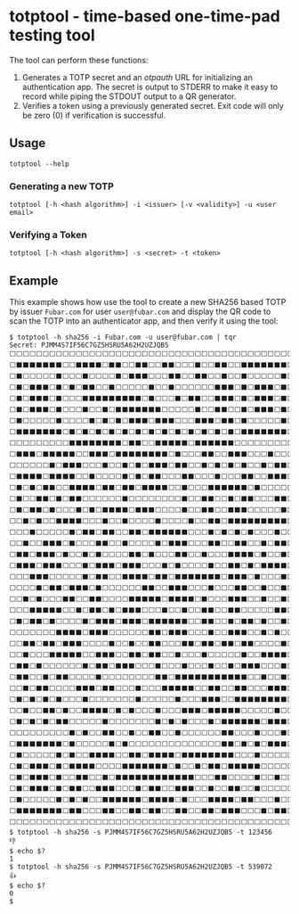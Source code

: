 # totptool - time-based one-time-pad testing tool
The tool can perform these functions:
1. Generates a TOTP secret and an *otpauth* URL for initializing an authentication app.  The secret is output to STDERR to make it easy to record while piping the STDOUT output
to a QR generator. 
2. Verifies a token using a previously generated secret. Exit code will only be zero (0) if verification is successful.

## Usage
`totptool --help`

### Generating a new TOTP
`totptool [-h <hash algorithm>] -i <issuer> [-v <validity>] -u <user email>`
### Verifying a Token
`totptool [-h <hash algorithm>] -s <secret> -t <token>`

## Example
This example shows how use the tool to create a new SHA256 based TOTP by issuer
`Fubar.com` for user `user@fubar.com` and display the QR code to scan
the TOTP into an authenticator app, and then verify it using the tool:
```shell
$ totptool -h sha256 -i Fubar.com -u user@fubar.com | tqr         
Secret: PJMM4S7IF56C7GZ5HSRU5A62H2UZJQB5
⬜️⬜️⬜️⬜️⬜️⬜️⬜️⬜️⬜️⬜️⬜️⬜️⬜️⬜️⬜️⬜️⬜️⬜️⬜️⬜️⬜️⬜️⬜️⬜️⬜️⬜️⬜️⬜️⬜️⬜️⬜️⬜️⬜️⬜️⬜️⬜️⬜️⬜️⬜️⬜️⬜️⬜️⬜️
⬜️⬛️⬛️⬛️⬛️⬛️⬛️⬛️⬜️⬜️⬛️⬛️⬛️⬛️⬜️⬛️⬛️⬜️⬜️⬛️⬛️⬜️⬜️⬛️⬛️⬜️⬜️⬜️⬛️⬜️⬜️⬛️⬛️⬜️⬜️⬛️⬛️⬛️⬛️⬛️⬛️⬛️⬜️
⬜️⬛️⬜️⬜️⬜️⬜️⬜️⬛️⬜️⬜️⬜️⬛️⬜️⬜️⬜️⬜️⬛️⬜️⬛️⬛️⬛️⬜️⬜️⬜️⬛️⬛️⬜️⬜️⬛️⬛️⬜️⬜️⬛️⬜️⬜️⬛️⬜️⬜️⬜️⬜️⬜️⬛️⬜️
⬜️⬛️⬜️⬛️⬛️⬛️⬜️⬛️⬜️⬛️⬜️⬛️⬛️⬜️⬜️⬛️⬜️⬜️⬜️⬜️⬜️⬛️⬜️⬜️⬛️⬜️⬜️⬜️⬜️⬜️⬜️⬛️⬛️⬛️⬜️⬛️⬜️⬛️⬛️⬛️⬜️⬛️⬜️
⬜️⬛️⬜️⬛️⬛️⬛️⬜️⬛️⬜️⬜️⬜️⬛️⬛️⬛️⬛️⬛️⬛️⬛️⬛️⬛️⬜️⬛️⬜️⬜️⬜️⬛️⬜️⬛️⬛️⬜️⬜️⬛️⬛️⬛️⬜️⬛️⬜️⬛️⬛️⬛️⬜️⬛️⬜️
⬜️⬛️⬜️⬛️⬛️⬛️⬜️⬛️⬜️⬜️⬜️⬛️⬜️⬜️⬛️⬜️⬛️⬛️⬛️⬛️⬛️⬛️⬛️⬜️⬜️⬜️⬜️⬜️⬛️⬜️⬜️⬛️⬛️⬜️⬜️⬛️⬜️⬛️⬛️⬛️⬜️⬛️⬜️
⬜️⬛️⬜️⬜️⬜️⬜️⬜️⬛️⬜️⬜️⬜️⬜️⬛️⬜️⬛️⬜️⬛️⬜️⬛️⬛️⬛️⬜️⬛️⬛️⬛️⬜️⬜️⬜️⬛️⬛️⬛️⬜️⬛️⬛️⬜️⬛️⬜️⬜️⬜️⬜️⬜️⬛️⬜️
⬜️⬛️⬛️⬛️⬛️⬛️⬛️⬛️⬜️⬛️⬜️⬛️⬜️⬛️⬜️⬛️⬜️⬛️⬜️⬛️⬜️⬛️⬜️⬛️⬜️⬛️⬜️⬛️⬜️⬛️⬜️⬛️⬜️⬛️⬜️⬛️⬛️⬛️⬛️⬛️⬛️⬛️⬜️
⬜️⬜️⬜️⬜️⬜️⬜️⬜️⬜️⬜️⬛️⬛️⬛️⬛️⬛️⬛️⬛️⬛️⬜️⬛️⬛️⬜️⬜️⬛️⬛️⬛️⬛️⬛️⬜️⬛️⬛️⬛️⬛️⬛️⬛️⬜️⬜️⬜️⬜️⬜️⬜️⬜️⬜️⬜️
⬜️⬛️⬛️⬛️⬜️⬛️⬛️⬛️⬛️⬛️⬜️⬜️⬛️⬛️⬛️⬜️⬛️⬛️⬛️⬛️⬛️⬛️⬛️⬛️⬜️⬛️⬜️⬜️⬜️⬛️⬛️⬜️⬜️⬛️⬛️⬛️⬜️⬜️⬜️⬛️⬜️⬜️⬜️
⬜️⬜️⬜️⬜️⬜️⬜️⬛️⬜️⬛️⬛️⬛️⬜️⬜️⬜️⬛️⬜️⬜️⬛️⬜️⬛️⬜️⬛️⬛️⬛️⬜️⬛️⬛️⬜️⬜️⬛️⬜️⬛️⬜️⬛️⬜️⬛️⬜️⬜️⬛️⬜️⬛️⬛️⬜️
⬜️⬛️⬛️⬛️⬛️⬜️⬛️⬛️⬛️⬛️⬜️⬜️⬛️⬜️⬜️⬜️⬜️⬛️⬜️⬛️⬜️⬛️⬛️⬜️⬜️⬜️⬛️⬛️⬜️⬜️⬜️⬛️⬜️⬜️⬜️⬛️⬛️⬜️⬜️⬛️⬛️⬛️⬜️
⬜️⬛️⬜️⬛️⬜️⬛️⬛️⬜️⬜️⬛️⬛️⬛️⬛️⬜️⬛️⬛️⬜️⬛️⬛️⬜️⬛️⬛️⬛️⬛️⬜️⬜️⬛️⬜️⬜️⬜️⬛️⬛️⬛️⬛️⬛️⬛️⬜️⬛️⬜️⬜️⬜️⬜️⬜️
⬜️⬛️⬜️⬜️⬛️⬛️⬜️⬛️⬜️⬛️⬛️⬜️⬜️⬜️⬜️⬜️⬜️⬛️⬜️⬜️⬜️⬜️⬜️⬜️⬜️⬜️⬛️⬜️⬜️⬛️⬛️⬜️⬜️⬛️⬜️⬛️⬛️⬜️⬜️⬜️⬛️⬛️⬜️
⬜️⬛️⬜️⬛️⬛️⬜️⬛️⬜️⬜️⬜️⬛️⬜️⬛️⬜️⬛️⬛️⬛️⬛️⬜️⬛️⬛️⬛️⬜️⬜️⬜️⬜️⬛️⬜️⬜️⬛️⬛️⬜️⬜️⬛️⬛️⬛️⬜️⬜️⬜️⬜️⬜️⬛️⬜️
⬜️⬜️⬛️⬜️⬛️⬜️⬜️⬛️⬛️⬛️⬛️⬜️⬜️⬜️⬛️⬜️⬜️⬛️⬜️⬜️⬜️⬜️⬛️⬜️⬜️⬜️⬜️⬛️⬜️⬜️⬛️⬛️⬜️⬛️⬛️⬛️⬛️⬛️⬛️⬛️⬛️⬛️⬜️
⬜️⬜️⬜️⬛️⬜️⬜️⬜️⬜️⬜️⬛️⬜️⬛️⬛️⬜️⬛️⬛️⬜️⬜️⬛️⬛️⬜️⬛️⬛️⬛️⬛️⬛️⬛️⬜️⬜️⬜️⬛️⬜️⬛️⬜️⬛️⬜️⬛️⬜️⬜️⬜️⬛️⬜️⬜️
⬜️⬜️⬛️⬜️⬜️⬛️⬛️⬛️⬜️⬛️⬜️⬜️⬜️⬛️⬛️⬜️⬜️⬛️⬜️⬜️⬜️⬜️⬛️⬜️⬛️⬛️⬛️⬜️⬜️⬜️⬛️⬛️⬜️⬜️⬛️⬛️⬜️⬜️⬛️⬜️⬛️⬛️⬜️
⬜️⬛️⬛️⬜️⬛️⬛️⬛️⬜️⬛️⬜️⬜️⬛️⬜️⬛️⬜️⬜️⬜️⬜️⬛️⬛️⬜️⬛️⬜️⬜️⬜️⬛️⬛️⬜️⬜️⬛️⬜️⬜️⬜️⬛️⬛️⬛️⬛️⬜️⬛️⬜️⬜️⬛️⬜️
⬜️⬛️⬛️⬛️⬜️⬛️⬛️⬛️⬜️⬜️⬜️⬛️⬜️⬛️⬛️⬛️⬜️⬛️⬛️⬛️⬜️⬜️⬜️⬛️⬜️⬛️⬜️⬜️⬜️⬜️⬛️⬜️⬜️⬛️⬛️⬜️⬛️⬜️⬛️⬛️⬛️⬛️⬜️
⬜️⬜️⬜️⬛️⬛️⬛️⬜️⬜️⬜️⬜️⬜️⬛️⬜️⬛️⬛️⬜️⬜️⬛️⬛️⬛️⬛️⬜️⬛️⬛️⬜️⬛️⬛️⬛️⬛️⬛️⬛️⬛️⬜️⬛️⬛️⬛️⬜️⬛️⬜️⬜️⬜️⬛️⬜️
⬜️⬜️⬜️⬜️⬛️⬜️⬛️⬛️⬜️⬛️⬛️⬛️⬜️⬛️⬜️⬜️⬜️⬜️⬜️⬜️⬛️⬛️⬜️⬜️⬛️⬛️⬛️⬜️⬜️⬜️⬛️⬜️⬜️⬜️⬛️⬛️⬜️⬜️⬛️⬜️⬜️⬛️⬜️
⬜️⬜️⬛️⬜️⬛️⬜️⬜️⬜️⬛️⬛️⬜️⬜️⬛️⬛️⬜️⬜️⬜️⬜️⬛️⬛️⬛️⬛️⬛️⬜️⬛️⬛️⬛️⬛️⬜️⬛️⬜️⬜️⬜️⬛️⬛️⬛️⬜️⬜️⬛️⬜️⬜️⬛️⬜️
⬜️⬜️⬜️⬛️⬛️⬛️⬛️⬛️⬜️⬜️⬛️⬜️⬛️⬛️⬜️⬛️⬜️⬛️⬛️⬛️⬜️⬜️⬜️⬛️⬜️⬜️⬛️⬜️⬜️⬛️⬛️⬜️⬜️⬛️⬛️⬜️⬜️⬜️⬜️⬜️⬛️⬛️⬜️
⬜️⬛️⬜️⬛️⬛️⬜️⬛️⬜️⬜️⬜️⬜️⬛️⬜️⬛️⬛️⬛️⬜️⬛️⬛️⬛️⬜️⬛️⬛️⬛️⬛️⬛️⬛️⬜️⬜️⬛️⬛️⬜️⬜️⬛️⬜️⬛️⬛️⬜️⬛️⬜️⬜️⬛️⬜️
⬜️⬜️⬜️⬜️⬜️⬜️⬜️⬛️⬛️⬛️⬛️⬜️⬛️⬛️⬛️⬜️⬜️⬜️⬜️⬜️⬜️⬛️⬛️⬜️⬛️⬛️⬛️⬜️⬜️⬜️⬛️⬜️⬜️⬛️⬛️⬛️⬜️⬜️⬛️⬜️⬛️⬜️⬜️
⬜️⬜️⬛️⬛️⬜️⬛️⬛️⬜️⬛️⬛️⬛️⬜️⬜️⬜️⬜️⬛️⬜️⬜️⬛️⬜️⬜️⬛️⬛️⬜️⬜️⬜️⬛️⬛️⬜️⬛️⬛️⬜️⬛️⬛️⬜️⬛️⬛️⬜️⬜️⬜️⬜️⬛️⬜️
⬜️⬜️⬛️⬜️⬜️⬜️⬛️⬛️⬛️⬛️⬛️⬜️⬜️⬛️⬛️⬛️⬜️⬜️⬛️⬛️⬜️⬛️⬛️⬜️⬜️⬛️⬜️⬜️⬜️⬛️⬜️⬜️⬜️⬜️⬜️⬛️⬜️⬜️⬛️⬛️⬛️⬛️⬜️
⬜️⬛️⬛️⬜️⬛️⬜️⬜️⬜️⬜️⬜️⬜️⬛️⬜️⬛️⬛️⬜️⬛️⬛️⬛️⬜️⬜️⬜️⬛️⬜️⬜️⬜️⬛️⬜️⬜️⬜️⬛️⬜️⬜️⬛️⬜️⬛️⬛️⬛️⬜️⬜️⬜️⬛️⬜️
⬜️⬛️⬛️⬜️⬜️⬛️⬜️⬛️⬛️⬜️⬜️⬜️⬜️⬛️⬜️⬜️⬜️⬜️⬜️⬜️⬜️⬜️⬛️⬛️⬜️⬛️⬛️⬛️⬛️⬛️⬛️⬛️⬛️⬛️⬛️⬛️⬜️⬜️⬛️⬜️⬜️⬛️⬜️
⬜️⬜️⬛️⬜️⬛️⬛️⬜️⬜️⬜️⬜️⬛️⬛️⬛️⬜️⬛️⬛️⬜️⬜️⬜️⬛️⬜️⬜️⬜️⬛️⬛️⬛️⬛️⬛️⬜️⬜️⬛️⬛️⬜️⬜️⬛️⬛️⬜️⬜️⬜️⬛️⬛️⬛️⬜️
⬜️⬛️⬜️⬛️⬜️⬛️⬜️⬛️⬜️⬜️⬜️⬛️⬜️⬜️⬜️⬜️⬜️⬜️⬜️⬛️⬜️⬜️⬜️⬜️⬜️⬛️⬜️⬜️⬜️⬛️⬛️⬛️⬜️⬜️⬛️⬛️⬛️⬛️⬛️⬛️⬛️⬛️⬜️
⬜️⬜️⬛️⬜️⬜️⬛️⬛️⬜️⬛️⬜️⬜️⬛️⬛️⬛️⬛️⬜️⬛️⬜️⬛️⬜️⬜️⬜️⬛️⬜️⬜️⬜️⬛️⬛️⬛️⬜️⬛️⬛️⬛️⬛️⬛️⬜️⬜️⬜️⬜️⬜️⬛️⬜️⬜️
⬜️⬛️⬜️⬛️⬜️⬛️⬜️⬛️⬛️⬜️⬜️⬜️⬜️⬜️⬛️⬜️⬜️⬜️⬜️⬜️⬜️⬜️⬛️⬜️⬛️⬜️⬛️⬜️⬜️⬜️⬛️⬜️⬛️⬛️⬛️⬛️⬛️⬛️⬜️⬛️⬛️⬛️⬜️
⬜️⬜️⬜️⬜️⬜️⬜️⬜️⬜️⬜️⬛️⬜️⬛️⬜️⬜️⬛️⬛️⬜️⬜️⬛️⬜️⬜️⬛️⬛️⬜️⬜️⬛️⬜️⬜️⬜️⬜️⬜️⬜️⬛️⬛️⬜️⬜️⬜️⬛️⬜️⬜️⬜️⬛️⬜️
⬜️⬛️⬛️⬛️⬛️⬛️⬛️⬛️⬜️⬛️⬜️⬜️⬜️⬜️⬜️⬛️⬜️⬛️⬜️⬜️⬜️⬜️⬜️⬜️⬜️⬜️⬜️⬜️⬜️⬜️⬜️⬜️⬛️⬛️⬜️⬛️⬜️⬛️⬜️⬛️⬛️⬛️⬜️
⬜️⬛️⬜️⬜️⬜️⬜️⬜️⬛️⬜️⬛️⬜️⬜️⬛️⬛️⬛️⬛️⬜️⬜️⬛️⬛️⬜️⬛️⬛️⬛️⬛️⬜️⬛️⬛️⬛️⬛️⬛️⬛️⬛️⬛️⬜️⬜️⬜️⬛️⬜️⬜️⬜️⬜️⬜️
⬜️⬛️⬜️⬛️⬛️⬛️⬜️⬛️⬜️⬛️⬛️⬛️⬛️⬜️⬜️⬜️⬜️⬛️⬛️⬛️⬛️⬛️⬛️⬛️⬜️⬛️⬜️⬜️⬛️⬜️⬛️⬛️⬜️⬛️⬛️⬛️⬛️⬛️⬜️⬜️⬜️⬜️⬜️
⬜️⬛️⬜️⬛️⬛️⬛️⬜️⬛️⬜️⬜️⬛️⬛️⬜️⬜️⬛️⬜️⬛️⬛️⬛️⬛️⬛️⬛️⬛️⬛️⬛️⬛️⬛️⬛️⬜️⬜️⬜️⬛️⬛️⬜️⬜️⬜️⬜️⬛️⬜️⬜️⬛️⬜️⬜️
⬜️⬛️⬜️⬛️⬛️⬛️⬜️⬛️⬜️⬛️⬛️⬜️⬜️⬛️⬛️⬛️⬜️⬜️⬜️⬛️⬜️⬛️⬛️⬜️⬜️⬛️⬛️⬛️⬜️⬜️⬛️⬜️⬜️⬛️⬛️⬜️⬜️⬛️⬜️⬜️⬜️⬜️⬜️
⬜️⬛️⬜️⬜️⬜️⬜️⬜️⬛️⬜️⬛️⬜️⬛️⬜️⬜️⬛️⬛️⬛️⬛️⬛️⬛️⬜️⬛️⬛️⬛️⬛️⬜️⬛️⬜️⬜️⬜️⬛️⬛️⬛️⬛️⬜️⬛️⬛️⬜️⬜️⬜️⬛️⬜️⬜️
⬜️⬛️⬛️⬛️⬛️⬛️⬛️⬛️⬜️⬛️⬛️⬜️⬜️⬜️⬛️⬛️⬜️⬜️⬛️⬛️⬜️⬛️⬛️⬜️⬜️⬛️⬛️⬜️⬜️⬛️⬛️⬜️⬛️⬛️⬛️⬜️⬜️⬜️⬛️⬜️⬛️⬛️⬜️
⬜️⬜️⬜️⬜️⬜️⬜️⬜️⬜️⬜️⬜️⬜️⬜️⬜️⬜️⬜️⬜️⬜️⬜️⬜️⬜️⬜️⬜️⬜️⬜️⬜️⬜️⬜️⬜️⬜️⬜️⬜️⬜️⬜️⬜️⬜️⬜️⬜️⬜️⬜️⬜️⬜️⬜️⬜️
$ totptool -h sha256 -s PJMM4S7IF56C7GZ5HSRU5A62H2UZJQB5 -t 123456
👎
$ echo $?
1
$ totptool -h sha256 -s PJMM4S7IF56C7GZ5HSRU5A62H2UZJQB5 -t 539072
👍
$ echo $?
0
$ 
```
